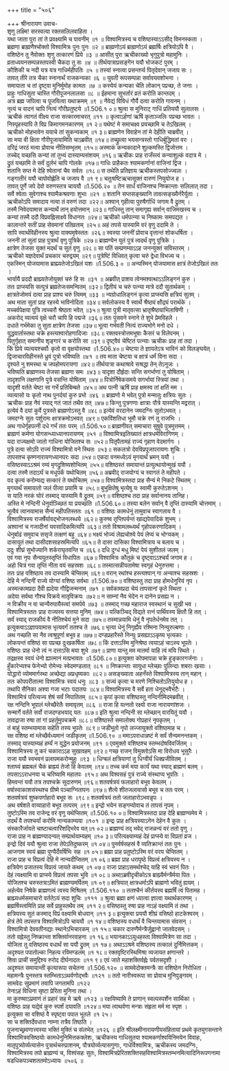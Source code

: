 +++
title = "५०६"

+++
श्रीनारायण उवाच-  
शृणु लक्ष्मि! सरस्वत्या रक्तसलिलवाहिता ।  
यथा जाता पुरा तां ते प्रवक्ष्यामि च पावनीम् ॥१ ॥
विश्वामित्रस्य च वशिष्ठस्याऽऽसीद् विमनस्कता ।  
ब्रह्मणा ब्राह्मणैश्चोक्तो विश्वामित्रः पुनः पुनः ॥२ ॥
ब्राह्मणोऽयं ब्राह्मणोऽयं ब्रह्मर्षिः क्षत्रियोऽपि वै ।  
वशिष्ठेन तु नैवोक्तः शृणु तत्कारणं प्रिये ॥३ ॥
आसीत् पुरा ऋचीकाख्यो भृगुपुत्रो महामुनिः ।  
व्रताध्ययनसम्पन्नस्तपस्वी चैकदा तु सः ॥४ ॥
तीर्थयात्राप्रसङ्गेन ययौ भोजकटं पुरम् ।  
कौशिकी च नदी यत्र यत्र गाधिर्महीपतिः ॥५ ॥
तस्यां स्नात्वा प्रसन्तर्प्य पितृदेवान् जजाप सः ।  
तावत् तीरे तत्र चैका स्नानार्थं राजकन्यका ॥६ ॥
युवती रूपसम्पन्ना सर्वावयवशोभना ।  
समायाता च तां दृष्ट्वा मुनिर्मुमोह कामतः ॥७ ॥
कस्येयं कन्यका चेति लोकान् पप्रच्छ, ते जनाः ।  
प्राहुः गाधिसुता चास्ति गौरीपूजनलालसा ॥८ ॥
ईहमाना सुभर्तारं व्रतं करोति कान्तदम् ।  
अत्र ब्रह्म जपित्वा च पूजयित्वा यथाक्रमम् ॥९ ॥
नैवेद्यं विविधं गौर्यै दत्वा करोति गायनम् ।  
नृत्यं च वादनं चापि नित्यं गौरीप्रतुष्टये ॥1.506.१ ०॥
श्रुत्वा स मुनिराट् गाधिं प्रतिययौ सुलालसः ।  
ऋचीकं त्वागतं वीक्ष्य राजा सत्कारमाचरत् ॥११ ॥
कृत्वाऽर्हणां ऋषिं कृताञ्जलिः पप्रच्छ भावतः ।  
निस्पृहस्यापि ते विप्र किमागमनकारणम् ॥१ २॥
यथेष्टं मे समाचक्ष्व प्रयच्छामि च तेऽखिलम् ।  
ऋचीको मोहभावेन ययाचे तां सुकन्यकाम् ॥१ ३॥
ब्राह्मणेन विवाहेन तां मे देहीति चाब्रवीत् ।  
सा मया वी क्षिता गौरीपूजायामिति चाऽब्रवीत् ॥१४॥
तच्छ्रुत्वा भयसन्त्रस्तो गाधिर्बुद्धिमतां वरः ।  
दरिद्रं जरठं मत्वा प्रोवाच नीतिसम्भृतम् ॥१५॥
अस्माकं कन्यकादाने शुल्कमस्ति द्विजोत्तम ।  
तच्चेद् यच्छसि कन्यां तां तुभ्यं दास्याम्यसंशयम् ॥१६॥
ऋचीकः प्राह राजँस्त्वं कन्याशुल्कं वदात्र मे ।  
द्रुतं यच्छामि ते सर्वं दुर्लभं चापि गोलके ॥१७॥
गाधिः प्राहैकतः श्यामकर्णानां वाजिनां द्विज ।  
शतानि सप्त मे देहि श्वेतानां चैव सर्वतः ॥१८॥
स तथेति प्रतिज्ञाय ऋचीकस्तपसोज्ज्वलः ।  
गङ्गातीरं ययौ चापोवोह्लेति च जजाप वै ॥१ ९॥
चतुःषष्टिऋचासूक्तं वारुणं नियुयोज ह ।  
तावत् पूर्णे जपे देवो वरुणस्तत्र चाययौ ॥1.506.२० ॥
तेन सार्धं वाजिनश्च निष्क्रान्ताः सलिलात् तदा ।  
सर्वे श्वेताः सुवेगाश्च श्यामैकश्रवणाः शुभाः ॥२१ ॥
शतानि सप्तसङ्ख्यानि तावत्सङ्ख्यैर्नरैर्युताः ।  
ऋचीकोऽपि समादाय नत्वा तं वरुणं तदा ॥२२॥
अश्वान् गृहीत्वा पुरुषैर्गाधिं जगाम वै द्रुतम् ।  
तस्मै निवेदयामास कन्यार्थे तान् हयोत्तमान् ॥२३॥
गाधिस्तु तान् समागृह्य सर्वान् वाजिमखस्य च ।  
कन्यां तस्मै ददौ विप्रवह्निसाक्ष्ये विधानतः ॥२४॥
ऋचीको धर्मपत्न्या च निष्कामः समपद्यत ।  
कालान्तरे सतीं प्राह सेवमानां पतिव्रताम् ॥२५॥
अहं तपसे यास्यामि वरं वृणु ददामि ते ।  
सापि स्वार्थविहीनस्य श्रुत्वा वाक्यमृषेस्ततः ॥२६॥
स्वस्या जननीं प्रोवाच वृत्तान्तं शोकधर्षिता ।  
जननी तां सुतां प्राह पुत्रार्थं वृणु पुत्रिके ॥२७॥
ब्राह्मण्येन युतं पुत्रं त्वदर्थं वृणु पुत्रिके ।  
क्षात्रेण तेजसा युक्तं मदर्थं च सुतं वृणु ॥२८॥
सा पतिं सम्प्रणम्याऽऽह जनन्युक्तं सविस्तरम् ।  
ऋचीको यज्ञदेवार्थं प्रचकार चरुद्वयम् ॥२९॥
पुत्रेष्टिं विधिवत् कृत्वा चरुं द्वेधा विभज्य च ।  
एकस्मिन् योजयामास ब्राह्म्यतेजोऽखिलं यशः ॥1.506.३ ० ॥
अन्यस्मिन् योजयामास क्षात्रं तेजोऽखिलं ततः ।  
भार्यायै प्रददौ ब्राह्म्यतेजोयुक्तं चरुं हि सः ॥३१ ॥
अब्रवीत् प्राशय त्वेनमश्वत्थाऽऽलिङ्गनं कुरु ।  
ततः प्राप्स्यसि सत्पुत्रं ब्रह्मतेजःसमन्वितम् ॥३२॥
द्वितीयं च चरुं पत्न्या मात्रे ददौ सुतार्थकम् ।  
क्षात्रतेजोमयं दत्वा प्राह प्राश्य चरुं त्विमम् ॥३३ ॥
न्यग्रोधालिङ्गनं कृत्वा प्राप्स्यसि क्षत्रियं सुतम् ।  
अथ माता सुतां प्राह रहस्ये भाविनोदिता ॥३४॥
सर्वलोकस्य वै स्वार्थे श्रैष्ठ्यं क्षौद्र्यं परार्थके ।  
मच्चर्वपेक्षया पुत्रि त्वच्चरौ श्रेष्ठता भवेत् ॥३५॥
श्रुत्वा पुत्री मातृवत्सा भ्रातृश्रैष्ठ्याभिलाषिणी ।  
अकरोद् व्यत्ययं वृक्षे चरौ चापि हि पद्मजे ॥३६॥
ततः पुंसवने स्नाने ते शुभे प्रेमविहले ।  
दधाते गर्भमेका तु सुता क्षात्रेण तेजसा ॥३७॥
भूत्वा गर्भवती नित्यं राज्यभोगे मनो दधे ।  
युद्धवार्तास्तथा चक्रे हस्त्यश्वारोहणादिजाः ॥३८॥
रक्तवस्त्रोत्तमभूषाः कैसरं च विलेपनम् ।  
पितुर्गृहात् समानीय शृङ्गारं च करोति सा ॥३९॥
दृष्ट्वैवं चेष्टितं पत्न्याः ऋचीकः प्राह तां तदा ।  
किं प्रिये व्यत्ययश्चर्वोः कृतो वा वृक्षयोस्तथा ॥1.506.४०॥
चेष्टया ते ज्ञायतेऽत्र भाविनं को विलङ्घयेत् ।  
द्विजाचारविहीनस्ते ध्रुवं पुत्रो भविष्यति ॥४१ ॥
तव माता चेष्टया च क्षात्रं धर्मं विना सदा ।  
दृश्यते नु शमस्था च जपहोमपरायणा ॥४२॥
तीर्थयात्रा कथाश्रावे सश्रद्धा तेन् तेऽनुजः ।  
भविष्यति ब्राह्मणस्य तेजसा ब्रह्मणा समः ॥४३॥
यादृशा दौर्हृदाः सन्ति सगर्भाणां तु योषिताम् ।  
तादृशानि लक्षणानि पुत्रे वसन्ति योषिताम् ॥४४॥
पित्रोर्निषेकसमये सगर्भायां स्त्रियां तथा ।  
यादृशी वर्तते चेष्टा सा गर्भे प्रतिबिम्बते ॥४५॥
अथ पत्नी ऋषिं प्राह क्षमस्व तां क्षतिं मम ।  
व्यत्यासो यः कृतो नाथ पुनर्दयां कुरु प्रभो ॥४६ ॥
ब्राह्मणो मे भवेत् पुत्रो मन्मातुः क्षत्रियः सुतः ।  
ऋचीकः प्राह नैवं स्याद् गतं जातं तथैव तत् ॥४७॥
किन्तु पुत्रगणाः क्षात्राः पौत्रे यास्यन्ति मद्वरात् ।  
इत्येवं वै दयां कुर्वे पुत्रस्ते ब्राह्मणोऽस्तु वै ॥४८॥
इत्येवं वरदानेन जमदग्निः सुतोऽभवत् ।  
जमदग्नेः सुतः पर्शुरामः क्षात्रक्रमोऽभवत् ॥४९॥
एकविंशतिधा भूमौ चक्रे रणं तु राजभिः ।  
अथ गाधेर्गृहपत्नी दधे गर्भं ततः परम् ॥1.506.५०॥
ब्राह्मणीवत् समाचारा सुषुवे पुत्रमुत्तमम् ।  
ब्राह्मणं कर्मणा योगसन्ध्याध्यानपरायणम् ॥५१ ॥
विश्वामित्रइतिख्यातं क्षात्रधर्मविरागिणम् ।  
यदा राज्यक्षमो जातो गाधिना योजितश्च सः ॥५२॥
पितृपैतामहं राज्यं गृहाण वेदमार्गगः ।  
पुत्रे दत्वा सोऽपि राज्यं विश्वामित्रो वने स्थितः ॥५३॥
सकलत्रो देवविप्रपूजापरायणः शुचिः ।  
तापसश्च कृष्णनारायणध्यानपरः सदा ॥५४॥
एकदा वनमध्येऽयं मृगयार्थं भ्रमन् ययौ ।  
वसिष्ठस्याऽऽश्रमं रम्यं मृगद्रुशिष्यशोभितम् ॥५५॥
वशिष्ठस्तं समायान्तं प्रत्युत्थायोन्मुखं ययौ ।  
दत्वा तस्मै तदाऽर्घं च मधुपर्कं यथोचितम् ॥५६॥
अब्रवीद् राजयोग्यं च स्वागतं ते महीपते ।  
वद कृत्यं करोम्यद्य सत्कारं ते यथोचितम् ॥५७॥
विश्वामित्रस्तदा प्राह सैन्यं मे निकटे स्थितम् ।  
मृगयार्थं समायातो जलं पीत्वा प्रयामि च ॥५८॥
बुभुक्षितेषु भृत्येषु यः स्वामी कुरुतेऽशनम् ।  
स याति नरकं घोरं तस्माद् यास्यामि वै द्रुतम् ॥५९॥
वशिष्ठश्च तदा प्राह सर्वानानय तानिह।  
अस्ति मे नन्दिनी धेनुर्वाञ्च्छितं या प्रयच्छति ॥1.506.६०॥
तस्या बलेन सर्वान् वै तृप्तिं दास्यामि चोत्तमाम् ।  
भूत्वैवं त्वानयामास सैन्यं महीपतिस्ततः ॥६१ ॥
वशिष्ठः कामधेनुं तामुवाच स्वागताय वै ।  
विश्वामित्रस्य राजर्षेर्यावद्भोजनलब्धये ॥६२॥
कुरुष्व तृप्तिपर्यन्तं खाद्यपेयादिकं शुभम् ।  
अश्वानां च गजादीनां यवसादिकमित्यपि ॥६३॥
ततो विश्रामलब्ध्यर्थं गृहोपकरणादिकम् ।  
धेनुर्बाढं समुवाच ससृजे तत्क्षणं बहु ॥६४॥
भक्ष्यं भोज्यं लेह्यचोश्ये पेयं लेप्यं च भोग्यकम् ।  
दासायुतं तथा दासीदशसाहस्रमित्यपि ॥६५॥
ते दासा दासिका विश्वामित्राय च बलाय च ।  
ददुः शीघ्रं सुभोज्यानि शर्कराघृतवन्ति च ॥६६॥
दधि दुग्धं मधु मिष्टं पेयं सुशीतलं जलम् ।  
एवं गवा नृपः सैन्ययुतस्तृप्तिं विधापितः ॥६७॥
विश्वामित्रः कौतुकं च दृष्ट्वाऽऽश्चर्यं जगाम ह ।  
अहो चित्रं गवा तृप्तिं नीता वयं सहस्रशः ॥६८॥
तस्मात्सन्नीयतामेषा स्वगृहं धेनुरुत्तमा ।  
ततः प्राह वशिष्ठाय तव दास्यामि चेप्सितम् ॥६९॥
वरान् रथांश्च हस्त्यश्वान् गा अन्याश्च सहस्रशः ।  
देहि मे नन्दिनीं राज्ये योग्यां वशिष्ठ सर्वथा ॥1.506.७०॥
वशिष्ठस्तु तदा प्राह होमधेनुरियं नृप ।  
अस्मत्कामप्रदा दैवी ह्यदेया गौद्विजन्मनाम् ॥७१ ॥
सर्वकामप्रदा चेयं तापसानां कृते स्थिता ।  
अदेया सर्वथा गौश्च विक्रये मातृविक्रयः ॥७२॥
न साम्नां नैव भेदेन न दानेन प्रसह्य न ।  
न विक्रीय न वा चान्यैरुपायैस्त्वां समर्पये ॥७३ ॥
तस्माद् गच्छ महाराज स्वस्थानं च सुखी भव ।  
विश्वामित्रस्ततः प्राह राज्यस्य सत्तया मुनिम् ॥७४॥
यत्किञ्चिद् विद्यते रत्नं पार्थिवस्य क्षितौ हि तत् ।  
सर्वं स्याद् राजकीयं वै नीतिश्चेयं मुने सदा ॥७५॥
तस्मान्नयामि धेनुं वै नृपतेर्धनमेव तत् ।  
इत्युक्त्वाऽऽज्ञापयामास भृत्यवर्गं ततश्च ते ॥७६॥
भृत्या धेनुं निगृह्यैव रश्मिना निन्युरुल्बणाः ।  
अथ गच्छति सा नैव त्वश्रुपूर्णा बभूव ह ॥७७॥
दण्डप्रहारैस्ते निन्युः प्रसह्याऽऽकृष्य भृत्यकाः ।  
लोकयन्तं वशिष्ठं सा पप्रच्छ दुःखकर्षिता ॥७८॥
किं दत्ताऽस्मि मुनिश्रेष्ठ त्वयाऽहं चाऽस्य भूपतेः ।  
वशिष्ठः प्राह धेनो त्वं न दत्ताऽसि मया शुभे ॥७९॥
प्राणा यान्तु मम मातर्मा याहि त्वं मयि स्थिते ।  
तद्रक्षस्व स्वयं धेनो ह्यात्मानं मत्प्रभावतः ॥1.506.८०॥
इत्युक्ता कोपमापन्ना चक्रे हुङ्कारगर्जनाः ।  
हुँकारेभ्यश्च फेनेभ्यो रोमेभ्यः स्वेदमण्डलात् ॥८१ ॥
निष्क्रान्ताः सायुधा म्लेच्छाः पुलिन्दाः शबराः खसाः ।  
योद्धारो व्योममार्गस्था अच्छेद्या अप्रधृष्यकाः ॥८२॥
असङ्ख्याता अहनँस्ते विश्वामित्रस्य तान् महान् ।  
ततः कोपपरीतात्मा विश्वामित्रः स्वयं धनुः ॥८३ ॥
सज्यं कृत्वा च मरणे निश्चितोऽतियुयोध ह ।  
तथापि सैनिका अश्वा गजा भटाः पदातयः ॥८४॥
विश्वामित्रस्य वै सर्वे हता धेनूद्भवैर्भटैः ।  
विश्वामित्रं परित्यज्य शेषं सर्वं निपातितम् ॥८५॥
कृपां कृत्वा वशिष्ठस्तु नन्दिनीमिदमब्रवीत् ।  
रक्ष नन्दिनि भूपालं म्लेच्छैरेतैः समावृतम् ॥८६ ॥
राजा हि यत्नतो रक्ष्यो राजा नारायणांशजः ।  
सन्मार्गे वर्तते सर्वो राजदण्डभयाद् यतः ॥८७॥
इति श्रुत्वा नन्दिनी सा म्लेच्छान् वारयितुं ययौ ।  
तावद्राजा रुषा तां गां प्रहर्तुमुपचक्रमे ॥८८॥
वशिष्ठस्ते समालोक्य गोप्रहारं नृपकृतम् ।  
तं बाहुं स्तम्भयामास सहेति तस्य भूपतेः ॥८९॥
जडीभूतो नृपो लज्जायुक्तो वशिष्ठमाह च ।  
रक्ष वशिष्ठ मां म्लेच्छैर्वध्यमानं जडीकृतम् ॥1.506.९० ॥
ममाऽपराधान्नष्टं मे सर्वं सैन्यमनन्तकम् ।  
तस्माद् यास्याम्यहं हर्म्यं न युद्धेन प्रयोजनम् ॥९१ ॥
एवमुक्तो वशिष्ठश्च स्तम्भदोषविवर्जितम् ।  
विश्वामित्रस्य तु करं चकाराऽऽह सुखावहम् ॥९२॥
गच्छ राजन् विमुक्तोऽसि मा विरोधय भूसुरैः ।  
राजा ययौ स्वभवनं प्रलापमकरोन्मुहुः ॥९३ ॥
धिग्बलं क्षत्रियाणां तु धिग्वीर्यं धिक्प्रजीवितम् ।  
श्लाघ्यं ब्रह्मबलं चैकं ब्राह्म्यं तेजो हि केवलम् ॥९४॥
तच्च कर्म मया कार्यं यथा स्याद् ब्राह्मणं बलम् ।  
तपसाऽऽराधनया च चरिष्यामि महातपः ॥९५॥
अथ विश्वसहं पुत्रं राज्ये संस्थाप्य भूपतिः ।  
हिमवन्तं ययौ तत्र तपश्चक्रे सुदारुणम् ॥९६॥
शतवर्षत्रयं फलाहारो बभूव केवलम् ।  
वर्षास्वाकाशसंस्थश्च ग्रीष्मे पञ्चाग्नितापनः ॥९७॥
शैत्ये शीतजलावासो बभूव च ततः परम् ।  
शतवर्षत्रयं शुष्कपर्णाहारो बभूव सः ॥९८॥
शतवर्षत्रयं ततो जलाहारोऽभवन्नृपः ।  
अथ वर्षशते वाय्वाहारो बभूव तत्परम् ॥९९॥
इन्द्रो भयेन सङ्गम्योवाच तं तापसं नृपम् ।  
तुष्टोऽस्मि तव राजेन्द्र वरं वृणु यथेप्सितम् ॥1.506.१० ०॥
विश्वामित्रस्तदा प्राह देहि ब्राह्मण्यमेव मे ।  
तदर्थं वै तपश्चर्यां करोमि नान्यकाम्यया ॥१०१ ॥
इन्द्रः प्राह क्षत्रियस्याऽनेन देहेन वै कुतः ।  
संस्कारैर्जायते चाष्टाचत्वारिंशद्भिरेव यत्॥१ ०२॥
ब्राह्मण्यं तद् भवेद् राजन्नन्यं वरं ततो वृणु ।  
राजा प्राह न ब्राह्मण्यादन्यत् सम्प्रार्थयाम्यहम् ॥१० ३॥
परित्यक्ष्याम्यहं देहं प्राप्स्ये वा विप्रतां व्रज ।  
इन्द्रो दिवं ययौ श्रुत्वा राजा तेपेऽतिदुष्करम् ॥१ ०४॥
पुनर्वर्षसहस्रं वै व्यतिक्रान्तं ततः पुनः ।  
आजगाम स्वयं ब्रह्मा पुण्यैर्देवर्षिभिः सह ॥१ ०५॥
ब्रह्मा प्राह प्रतुष्टोऽस्मि वरं वरय चेप्सितम् ।  
राजा प्राह च विप्रत्वं देहि मे नान्यदीप्सितम् ॥१ ०६॥
ब्रह्मा प्राह धरापृष्ठे विप्रत्वं क्षत्रियस्य न ।  
क्षत्रियेण प्रजातस्य विप्रत्वं जायते कथम् ॥१ ०७॥
राजा प्राहाऽसमर्थश्चेद् याहि स्वं भवनं पितः ।  
देहं त्यक्ष्यामि वा प्राप्स्ये विप्रत्वं तपसा भुवि ॥१ ०८॥
अथाऽब्रवीदृचीकोऽत्र ब्राह्म्यैर्मन्त्रैर्मया पितः ।  
योजितश्च चरुस्तत्राऽमितं ब्राह्मण्यमर्पितम् ॥१ ०९॥
क्षत्रियात् क्षात्रधर्माऽपि ब्राह्मणो भवितुं ह्ययम् ।  
अर्हत्येव निषेके ब्राह्मणत्वं त्वस्य मिश्रितम् ॥1.506.११० ॥
ततश्चैनं कीर्तयस्व ब्रह्मर्षिं त्वं पितामह ।  
ब्राह्म्यधर्मसमाचारो वर्ततेऽयं सदा शुचिः ॥१११ ॥
श्रुत्वा ब्रह्मा क्षणं ध्यात्वा ज्ञात्वा यथार्थकारणम् ।  
ब्रह्मर्षिस्त्वमिति प्राह सर्वे प्राहुस्तथैव तम् ॥११ २॥
वसिष्ठस्तु रुषा प्राह नाऽहं वक्ष्यामि तं तथा ।  
क्षत्रियस्य सुतं कस्माद् विप्रं वक्ष्यामि बोधवान् ॥११ ३॥
इत्युक्त्वा प्रययौ शीघ्रं वसिष्ठो हाटकेश्वरम् ।  
क्षेत्रं तेपे तपस्तत्र विश्वामित्रोऽपि चाययौ ॥१ १४॥
वशिष्ठस्य वधार्थं वै चिन्तयामास संवसन् ।  
विश्वामित्रो देववतीनद्याः स्थानेऽभिचारकम् ॥१ १५॥
चकार दारुणैर्मन्त्रैर्जुह्वानो जातवेदसम् ।  
ततो वह्नेस्तु निष्क्रान्ता शक्तिर्वानरवाहना ॥१ १६॥
भयानकाऽऽयुधहस्ता विश्वामित्रेण सा तदा ।  
योजिता तु वसिष्ठस्य वधार्थं सा ययौ द्रुतम् ॥१ १७॥
अथाऽऽश्रमे वशिष्ठस्य तत्कालं दुर्निमित्तकम् ।  
अदृश्यत पपातोल्का निहत्य रविमण्डलम् ॥१ १८॥
रक्तवृष्टिरस्थिमिश्रा व्यजायत क्षणान्तरे ।  
शिवा प्राचीं समुद्दिश्य रुरोद दीर्घनादतः ॥११ ९॥
एवं जाते महाशक्तिर्वह्नेः पर्वतसदृशी ।  
अदृश्यत समायान्ती कृत्यारूपा सचेतना ॥1.506.१२० ॥
सामवेदोक्तमन्त्रैः सा वशिष्ठेन निरोधिता ।  
महामन्त्रैः पुनस्तत्र स्तम्भिताऽऽथर्वणोद्भवैः ॥१२१ ॥
ततो नारीस्वरूपा सा प्रोवाच मुनिपुङ्गवम् ।  
सामवेदः सुप्रमाणं तवापि जगतामपि ॥१२२  
तेनाऽहं विधिना सृष्टा प्रेरिता मुनिना तथा ।  
मा कुरुष्वाऽप्रमाणं तं प्रहारं सह मे ऋषे ॥१२३ ॥
रक्षयिष्यामि ते प्राणान् स्वल्पस्पर्शेन सार्थिका ।  
वशिष्ठः प्राह यद्येवं कुरु स्पर्शं दयावति ॥१२४॥
मया त्वाथर्वणा मन्त्राः संहृता मर्म मा स्पृश ।  
इत्युक्ता सा वशिष्ठं वै स्पृष्ट्वा पपात भूतले ॥१ २५।  
सा च शक्तिर्देवधारा नाम्ना तत्रैव तिष्ठति ।  
पूजनाच्छ्रवणात्त्वस्या भक्तिं मुक्तिं च संलभेत् ॥१२६ ॥
इति श्रीलक्ष्मीनारायणीयसंहितायां प्रथमे कृतयुगसन्ताने विश्वामित्रवसिष्ठयोः कामधेनुनिमित्तकक्लेशः, ऋचीकस्य गाधिसुतया श्यामकर्णाश्वविनिमयेन विवाहः, मातृपुत्र्योर्व्यत्यासेन पुत्रार्थचरुप्राशनम्, पौत्रयोर्व्यत्यासगुणाः, गाधेर्विश्वामित्रः, ऋचीकस्य जमदग्निः, विश्वामित्रस्य तपो ब्राह्मण्यं च, विश्वंसहः सुतः, विश्वामित्रप्रेरितशक्तिसहविश्वामित्रस्तम्भनमित्यादिनिरूपणनामा षडधिकपञ्चशततमोऽध्यायः ॥५०६ ॥
    
